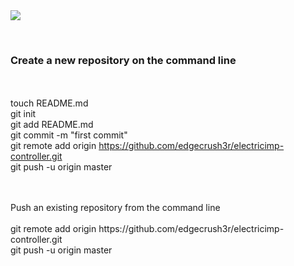 <img src="https://raw.github.com/edgecrush3r/electricimp-controller/master/screenshot.png" />

<br/><h3>Create a new repository on the command line</h3>
<br/>
<br/>touch README.md
<br/>git init
<br/>git add README.md
<br/>git commit -m "first commit"
<br/>git remote add origin https://github.com/edgecrush3r/electricimp-controller.git
<br/>git push -u origin master

<br/>
<br/>Push an existing repository from the command line
<br/>
<br/>git remote add origin https://github.com/edgecrush3r/electricimp-controller.git
<br/>git push -u origin master

